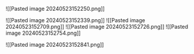 ![[Pasted image 20240523152250.png]]

![[Pasted image 20240523152339.png]]
![[Pasted image 20240523152709.png]]
![[Pasted image 20240523152726.png]]
![[Pasted image 20240523152754.png]]

![[Pasted image 20240523152841.png]]